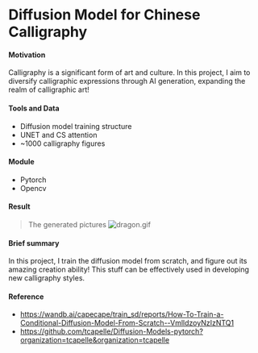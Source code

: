 # Diffusion Model for Chinese Calligraphy

#### Motivation
Calligraphy is a significant form of art and culture. In this project, I aim to diversify calligraphic expressions through AI generation, expanding the realm of calligraphic art!

#### Tools and Data
* Diffusion model training structure
* UNET and CS attention
* ~1000 calligraphy figures

#### Module
* Pytorch
* Opencv

#### Result
> The generated pictures
![dragon.gif](https://github.com/Kai0927/Diffusion-Model-for-Calligraphy/tree/main/figure/dragon.gif)

#### Brief summary
In this project, I train the diffusion model from scratch, and figure out its amazing creation ability!
This stuff can be effectively used in developing new calligraphy styles.

#### Reference
* https://wandb.ai/capecape/train_sd/reports/How-To-Train-a-Conditional-Diffusion-Model-From-Scratch--VmlldzoyNzIzNTQ1
* https://github.com/tcapelle/Diffusion-Models-pytorch?organization=tcapelle&organization=tcapelle
